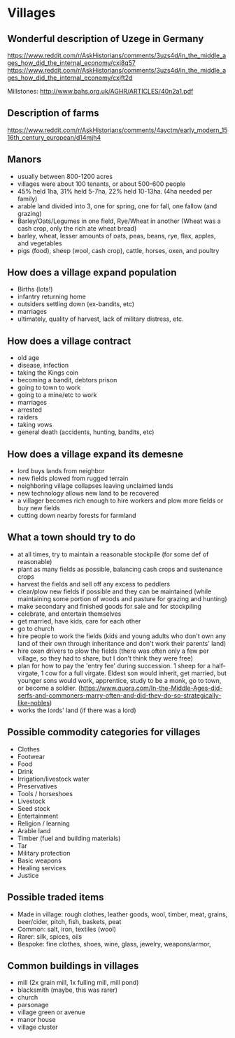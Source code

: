 # Villages

## Wonderful description of Uzege in Germany

https://www.reddit.com/r/AskHistorians/comments/3uzs4d/in_the_middle_ages_how_did_the_internal_economy/cxj8q57
https://www.reddit.com/r/AskHistorians/comments/3uzs4d/in_the_middle_ages_how_did_the_internal_economy/cxjft2d

Millstones: http://www.bahs.org.uk/AGHR/ARTICLES/40n2a1.pdf

## Description of farms

https://www.reddit.com/r/AskHistorians/comments/4ayctm/early_modern_1516th_century_european/d14mjh4

## Manors

* usually between 800-1200 acres
* villages were about 100 tenants, or about 500-600 people
* 45% held 1ha, 31% held 5-7ha, 22% held 10-13ha. (4ha needed per family)
* arable land divided into 3, one for spring, one for fall, one fallow (and grazing)
* Barley/Oats/Legumes in one field, Rye/Wheat in another (Wheat was a cash crop, only the rich ate wheat bread)
* barley, wheat, lesser amounts of oats, peas, beans, rye, flax, apples, and vegetables
* pigs (food), sheep (wool, cash crop), cattle, horses, oxen, and poultry

## How does a village expand population

* Births (lots!)
* infantry returning home
* outsiders settling down (ex-bandits, etc)
* marriages
* ultimately, quality of harvest, lack of military distress, etc. 

## How does a village contract

* old age
* disease, infection
* taking the Kings coin
* becoming a bandit, debtors prison
* going to town to work
* going to a mine/etc to work
* marriages
* arrested
* raiders
* taking vows
* general death (accidents, hunting, bandits, etc)

## How does a village expand its demesne

* lord buys lands from neighbor
* new fields plowed from rugged terrain
* neighboring village collapses leaving unclaimed lands
* new technology allows new land to be recovered
* a villager becomes rich enough to hire workers and plow more fields or buy new fields
* cutting down nearby forests for farmland

## What a town should try to do

* at all times, try to maintain a reasonable stockpile (for some def of reasonable)
* plant as many fields as possible, balancing cash crops and sustenance crops
* harvest the fields and sell off any excess to peddlers
* clear/plow new fields if possible and they can be maintained (while maintaining some portion of woods and pasture for grazing and hunting)
* make secondary and finished goods for sale and for stockpiling
* celebrate, and entertain themselves
* get married, have kids, care for each other
* go to church
* hire people to work the fields (kids and young adults who don't own any land of their own through inheritance and don't work their parents' land)
* hire oxen drivers to plow the fields (there was often only a few per village, so they had to share, but I don't think they were free)
* plan for how to pay the 'entry fee' during succession. 1 sheep for a half-virgate, 1 cow for a full virgate. Eldest son would inherit, get married, but younger sons would work, apprentice, study to be a monk, go to town, or become a soldier. (https://www.quora.com/In-the-Middle-Ages-did-serfs-and-commoners-marry-often-and-did-they-do-so-strategically-like-nobles)
* works the lords' land (if there was a lord)

## Possible commodity categories for villages

* Clothes
* Footwear
* Food
* Drink
* Irrigation/livestock water
* Preservatives
* Tools / horseshoes
* Livestock
* Seed stock
* Entertainment
* Religion / learning
* Arable land
* Timber (fuel and building materials)
* Tar
* Military protection
* Basic weapons
* Healing services
* Justice


## Possible traded items

* Made in village: rough clothes, leather goods, wool, timber, meat, grains, beer/cider, pitch, fish, baskets, peat
* Common: salt, iron, textiles (wool)
* Rarer: silk, spices, oils
* Bespoke: fine clothes, shoes, wine, glass, jewelry, weapons/armor, 

## Common buildings in villages

* mill (2x grain mill, 1x fulling mill, mill pond)
* blacksmith (maybe, this was rarer)
* church
* parsonage
* village green or avenue
* manor house
* village cluster
